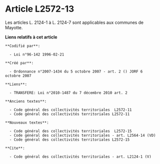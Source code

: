 # Article L2572-13

Les articles L. 2124-1 à L. 2124-7 sont applicables aux communes de Mayotte.

**Liens relatifs à cet article**

	**Codifié par**:

	  - Loi n°96-142 1996-02-21

	**Créé par**:

	  - Ordonnance n°2007-1434 du 5 octobre 2007 - art. 2 () JORF 6 octobre 2007

	**Liens**:

	  - TRANSFERE: Loi n°2010-1487 du 7 décembre 2010 art. 2

	**Anciens textes**:

	  - Code général des collectivités territoriales  L2572-11
	  - Code général des collectivités territoriales L2572-11

	**Nouveaux textes**:

	  - Code général des collectivités territoriales  L2572-15
	  - Code général des collectivités territoriales - art. L2564-14 (VD)
	  - Code général des collectivités territoriales L2572-15

	**Cite**:

	  - Code général des collectivités territoriales - art. L2124-1 (V)
